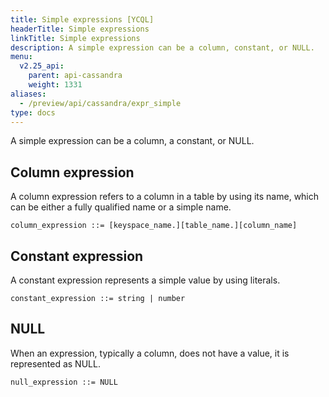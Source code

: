 ```yaml
---
title: Simple expressions [YCQL]
headerTitle: Simple expressions
linkTitle: Simple expressions
description: A simple expression can be a column, constant, or NULL.
menu:
  v2.25_api:
    parent: api-cassandra
    weight: 1331
aliases:
  - /preview/api/cassandra/expr_simple
type: docs
---
```


A simple expression can be a column, a constant, or NULL.

## Column expression

A column expression refers to a column in a table by using its name, which can be either a fully qualified name or a simple name.

```
column_expression ::= [keyspace_name.][table_name.][column_name]
```

## Constant expression

A constant expression represents a simple value by using literals.

```
constant_expression ::= string | number
```

## NULL

When an expression, typically a column, does not have a value, it is represented as NULL.

```
null_expression ::= NULL
```
